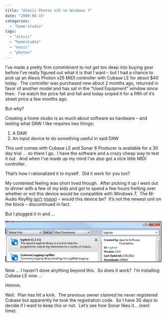```yaml
---
title: "Alesis Photon x25 on Windows 7"
date: "2009-08-15"
categories: 
  - "home-studio"
tags: 
  - "alesis"
  - "homestudio"
  - "music"
  - "photon"
---
```


I’ve made a pretty firm commitment to not get too deep into buying gear before I’ve really figured out what it is that I want – but I had a chance to pick up an Alesis Photon x25 MIDI controller with Cubase LE for about $40 today.  The controller was purchased new about 2 months ago, returned in favor of another model and has sat in the “Used Equipment” window since then.  I’ve watch the price fall and fall and today sniped it for a fifth of it’s street price a few months ago.

But why?

Creating a home studio is as much about software as hardware – and testing what DAW I like requires two things:

1. A DAW
2. An input device to do something useful in said DAW

This unit comes with Cubase LE and Sonar 8 Producer is available for a 30 day trial … so there I go.  I have the software and a crazy cheap way to test it out.  And when I've made up my mind I’ve also got a nice little MIDI controller.

That’s how I rationalized it to myself.  Did it work for you too?

My contented feeling was short lived though.  After picking it up I went out to dinner with a few of my kids and got to spend a few hours fretting over whether or not this device would be compatible with Windows 7.  The M-Audio KeyRig [isn’t](http://twitter.com/noahcoad/status/3303462990) ([more](http://twitter.com/noahcoad/status/3310307595)) – would this device be?  It’s not the newest unit on the block – discontinued in fact.

But I plugged it in and …

[![image](/images/archive/image_thumb.png "image")](http://www.roberthorvick.com/images/AlesisPhotonx25onWindows7_13311/image.png)

Now … I haven’t done anything beyond this.  So does it work?  I’m installing Cubase LE now …

Hmmm.

Well.  Plan has hit a kink.  The previous owner claimed he never registered Cubase but apparently he took the registration code.  So I have 30 days to decide if I want to keep this or not.  Let’s see how Sonar likes it… (next time).
